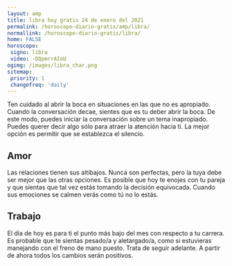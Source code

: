 ```yaml
---
layout: amp
title: libra hoy gratis 24 de enero del 2021 
permalink: /horoscopo-diario-gratis/amp/libra/
normallink: /horoscopo-diario-gratis/libra/
home: FALSE
horoscopo:
 signo: libra
 video: -DQpmrrAIeU
ogimg: /images/libra_char.png
sitemap:
 priority: 1
 changefreq: 'daily'
---
```



Ten cuidado al abrir la boca en situaciones en las que no es apropiado. Cuando la conversación decae, sientes que es tu deber abrir la boca. De este modo, puedes iniciar la conversación sobre un tema inapropiado. Puedes querer decir algo sólo para atraer la atención hacia ti. La mejor opción es permitir que se establezca el silencio.

## Amor

Las relaciones tienen sus altibajos. Nunca son perfectas, pero la tuya debe ser mejor que las otras opciones. Es posible que hoy te enojes con tu pareja y que sientas que tal vez estás tomando la decisión equivocada. Cuando sus emociones se calmen verás como tú no lo estás.

## Trabajo

El día de hoy es para ti el punto más bajo del mes con respecto a tu carrera. Es probable que te sientas pesado/a y aletargado/a, como si estuvieras manejando con el freno de mano puesto. Trata de seguir adelante. A partir de ahora todos los cambios serán positivos.